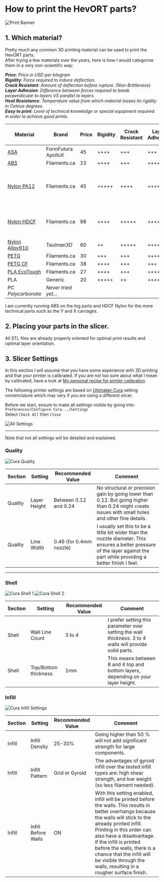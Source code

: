 # How to print the HevORT parts?

![Print Banner](../assets/images/how-to-print-parts/printbanner.png)

## 1. Which material?
Pretty much any common 3D printing material can be used to print the HevORT parts.  
After trying a few materials over the years, here is how I would categorise them in a very non-scientific way:


_**Price**: Price in USD per kilogram  
**Rigidity**: Force required to induce deflection.  
**Crack Resistant**: Amount of deflection before rupture. (Non-Brittleness)  
**Layer Adhesion**: Difference between forces required to break perpendicular to layers VS parallel to layers.  
**Heat Resistance**: Temperature value from which material looses its rigidity in Celsius degrees.  
**Easy to print**: Level of technical knowledge or special equipment required in order to achieve good prints._


| Material                                                                                                                                    | Brand                | Price | Rigidity | Crack Resistant | Layer Adhesion | Heat Resist | Easy to Print | Special Print Condition                      |
|---------------------------------------------------------------------------------------------------------------------------------------------|----------------------|-------|----------|-----------------|----------------|------------:|---------------|----------------------------------------------|
| [ASA](https://filaments.ca/collections/3d-filaments/diameter_1-75mm+brand_formfutura+application_weather-resistant)                         | FormFutura ApolloX   | 45    | ++++     | +++             | +++            |          98 | ++++          | Enclosure                                    |
| [ABS](https://filaments.ca/collections/3d-filaments/diameter_1-75mm+material_abs+brand_filaments-ca)                                        | Filaments.ca         | 23    | ++++     | +++             | ++++           |         105 | +++           | Enclosure                                    |
| [Nylon PA12](https://filaments.ca/search?options%5Bunavailable_products%5D=show&options%5Bprefix%5D=last&q=nylon+pa12)                      | Filaments.ca         | 45    | +++++    | ++++            | +++++          |         110 | +             | SuperDry + Enclosure + Bed Adhesion compound |
| [Nylon HDCF](https://filaments.ca/products/heavy-duty-carbon-fiber-nylon-filament-1-75mm?_pos=7&_sid=4b8f2ed8b&_ss=r&variant=1500223668232) | Filaments.ca         | 98    | ++++     | +++++           | +++++          |         167 | ++            | Dry + Enclosure + Bed Adhesion compound      |
| [Nylon Alloy910](https://filaments.ca/products/alloy-910-1kg-black-1-75mm?_pos=11&_sid=ed1504fe8&_ss=r&variant=40372475272)                 | Taulman3D            | 60    | ++       | +++++           | +++++          |          82 | ++++          | Dry                                          |
| [PETG](https://filaments.ca/collections/3d-filaments/diameter_1-75mm+material_petg+brand_filaments-ca)                                      | Filaments.ca         | 30    | +++      | +++             | ++++           |          85 | +++           | Dry                                          |
| [PETG CF](https://filaments.ca/products/carbon-fiber-petg-filament-1-75mm?_pos=6&_sid=4f89c7644&_ss=r&variant=1299737051144)                | Filaments.ca         | 38    | ++++     | +++             | +++            |          90 | +++           | Dry                                          |
| [PLA EcoTough](https://filaments.ca/collections/3d-filaments/diameter_1-75mm+material_ecotough-pla-2-0)                                     | Filaments.ca         | 27    | ++++     | +++             | ++++           |          70 | +++++         | NA                                           |
| PLA                                                                                                                                         | Generic              | 20    | +++++    | ++              | ++++           |          65 | +++++         | NA                                           |
| _PC Polycarbonate_                                                                                                                          | _Never tried yet..._ |       |          |                 |                |             |               |                                              |

I am currently running ABS on the big parts and HDCF Nylon for the more technical parts such as the Y and X carriages.

## 2. Placing your parts in the slicer.
All STL files are already properly oriented for optimal print results and optimal layer orientation.

## 3. Slicer Settings
In this section I will assume that you have some experience with 3D printing and that your printer is calibrated.  If you are not too sure about what I mean by calibrated, have a look at [My personal recipe for printer calibration](/printercalibration.md)

The following printer settings are based on [Ultimaker Cura](https://ultimaker.com/software/ultimaker-cura) setting nomenclature which may vary if you are using a different slicer.

Before we start, ensure to make all settings visible by going into:  
`Preferences/Configure Cura.../Settings`  
Select `Check All` then `Close`

![All Settings](../assets/images/how-to-print-parts/allsettings.png)

____________________________________________________________________________________  


Note that not all settings will be detailed and explained.

### Quality

![Cura Quality](../assets/images/how-to-print-parts/cura_quality.png)


| Section | Setting      | Recommended Value       | Comment                                                                                                                                                                     |
|---------|--------------|-------------------------|-----------------------------------------------------------------------------------------------------------------------------------------------------------------------------|
| Quality | Layer Height | Between 0.12 and 0.24   | No structural or precision gain by going lower than 0.12. But going higher than 0.24 might create issues with small holes and other fine details.                           |
| Quality | Line Width   | 0.46 (for 0.4mm nozzle) | I usually set this to be a little bit wider than the nozzle diameter.  This ensures a better pressure of the layer against the part while providing a better finish I feel. |

______________________________________________________________________________

### Shell

![Cura Shell 1](../assets/images/how-to-print-parts/cura_shell1.png) ![Cura Shell 2](../assets/images/how-to-print-parts/cura_shell2.png)

| Section | Setting              | Recommended Value | Comment                                                                                                 |
|---------|----------------------|-------------------|---------------------------------------------------------------------------------------------------------|
| Shell   | Wall Line Count      | 3 to 4            | I prefer setting this parameter over setting the wall thickness. 3 to 4 walls will provide solid parts. |
| Shell   | Top/Bottom thickness | 1mm               | This means between 8 and 4 top and bottom layers, depending on your layer height.                       |

### Infill

![Cura Infill Settings](../assets/images/how-to-print-parts/cura_infill1.png)

| Section | Setting             | Recommended Value | Comment                                                                                                                                                                                                                                                                                                                                                                      |
|---------|---------------------|-------------------|------------------------------------------------------------------------------------------------------------------------------------------------------------------------------------------------------------------------------------------------------------------------------------------------------------------------------------------------------------------------------|
| Infill  | Infill Density      | 25-30%            | Going higher than 50 % will not add significant strength for large components.                                                                                                                                                                                                                                                                                               |
| Infill  | Infill Pattern      | Grid or Gyroid    | The advantages of gyroid infill over the tested infill types are: high shear strength, and low weight (so less filament needed).                                                                                                                                                                                                                                             |
| Infill  | Infill Before Walls | ON                | With this setting enabled, infill will be printed before the walls. This results in better overhangs because the walls will stick to the already printed infill. Printing in this order can also have a disadvantage. If the infill is printed before the walls, there is a chance that the infill will be visible through the walls, resulting in a rougher surface finish. |